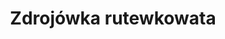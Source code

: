 ---
title: 'Zdrojówka rutewkowata'
latina: '(Isopyrum thalictroides)'
pubDate: 'Jul 01 2022'
mainImage: 'zdrojowka_rutewkowata_soviwo'
level1: 'rośliny naczyniowe'
level2: 'jaskrowce'
level3: 'jaskrowate'
level4: 'zdrojówka'
flowertime: 'marzec - maj'
where: 'Występuje w południowej oraz środkowej Europie. W Polsce roślina średnio pospolita (3 w 5 stopniowej skali częstości występowania), głównie w Polsce centralnej i wschodniej, w Polsce zachodniej jest wielką rzadkością.'
---